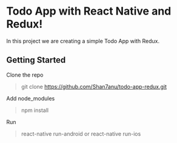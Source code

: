 # Todo App with React Native and Redux!

In this project we are creating a simple Todo App with Redux.




## Getting Started


Clone the repo
> git clone https://github.com/Shan7anu/todo-app-redux.git

Add node_modules
> npm install

Run
> react-native run-android
or
> react-native run-ios	
